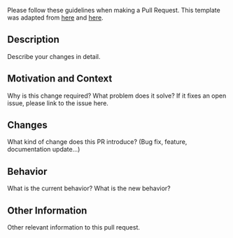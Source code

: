 Please follow these guidelines when making a Pull Request.
This template was adapted from [here](https://github.com/stevemao/github-issue-templates/edit/master/questions-answers/PULL_REQUEST_TEMPLATE.md) and [here](https://github.com/stevemao/github-issue-templates/edit/master/conversational/PULL_REQUEST_TEMPLATE.md).

## Description
Describe your changes in detail.

## Motivation and Context
Why is this change required? What problem does it solve? 
If it fixes an open issue, please link to the issue here. 

## Changes
What kind of change does this PR introduce? (Bug fix, feature, documentation update...)

## Behavior
What is the current behavior? What is the new behavior?

## Other Information
Other relevant information to this pull request.

